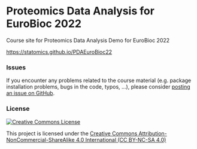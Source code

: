 # Proteomics Data Analysis for EuroBioc 2022

Course site for Proteomics Data Analysis Demo for EuroBioc 2022

https://statomics.github.io/PDAEuroBioc22

### Issues
If you encounter any problems related to the course material (e.g. package installation problems, bugs in the code, typos, ...), please consider [posting an issue on GitHub](https://github.com/statOmics/PDAEuroBioc22/issues).

### License

<a rel="license" href="https://creativecommons.org/licenses/by-nc-sa/4.0"><img alt="Creative Commons License" style="border-width:0" src="https://i.creativecommons.org/l/by-nc-sa/4.0/88x31.png" /></a>

This project is licensed under the [Creative Commons Attribution-NonCommercial-ShareAlike 4.0 International (CC BY-NC-SA 4.0)](https://creativecommons.org/licenses/by-nc-sa/4.0)